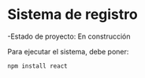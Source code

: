 <h1>Sistema de registro</h1>
-Estado de proyecto: En construcción

Para ejecutar el sistema, debe poner:


```npm install react```

